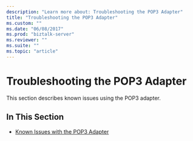 ```yaml
---
description: "Learn more about: Troubleshooting the POP3 Adapter"
title: "Troubleshooting the POP3 Adapter"
ms.custom: ""
ms.date: "06/08/2017"
ms.prod: "biztalk-server"
ms.reviewer: ""
ms.suite: ""
ms.topic: "article"
---
```

# Troubleshooting the POP3 Adapter
This section describes known issues using the POP3 adapter.  
  
## In This Section  
  
-   [Known Issues with the POP3 Adapter](../core/known-issues-with-the-pop3-adapter.md)
